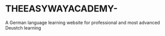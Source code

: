 # THEEASYWAYACADEMY-
A German language learning website for professional and most advanced Deustch learning 
